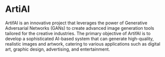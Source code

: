 # ArtiAI
ArtifAI is an innovative project that leverages the power of Generative Adversarial Networks (GANs) to create advanced image generation tools tailored for the creative industries. The primary objective of ArtifAI is to develop a sophisticated AI-based system that can generate high-quality, realistic images and artwork, catering to various applications such as digital art, graphic design, advertising, and entertainment.
